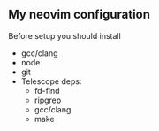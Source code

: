 ## My neovim configuration



Before setup you should install

- gcc/clang
- node
- git
- Telescope deps:
    - fd-find
    - ripgrep
    - gcc/clang
    - make
